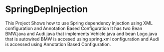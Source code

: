 # SpringDepInjection
This Project Shows how to use Spring dependency injection using XML configuration and Annotation Based Configuration
It has two Bean BMW.java and Audi.java that implements Vehicle.java and bean Logo.java that is autowired 
BMW is accesed using spring.xml configuration and Audi is accessed using Annotation Based Configuration.
